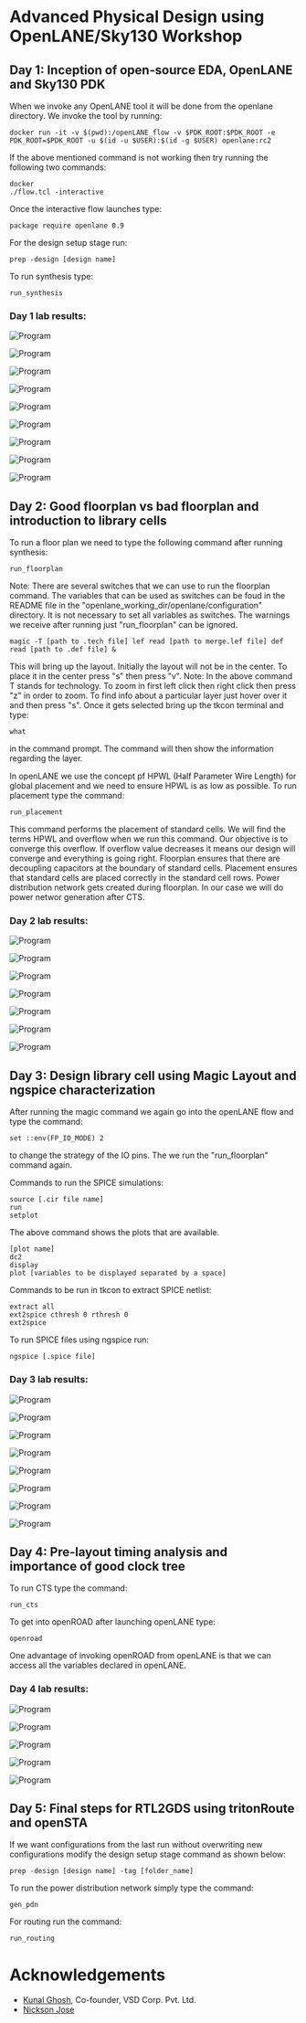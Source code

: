 # Advanced Physical Design using OpenLANE/Sky130 Workshop
## Day 1: Inception of open-source EDA, OpenLANE and Sky130 PDK
When we invoke any OpenLANE tool it will be done from the openlane directory. We invoke the tool by running:

    docker run -it -v $(pwd):/openLANE_flow -v $PDK_ROOT:$PDK_ROOT -e PDK_ROOT=$PDK_ROOT -u $(id -u $USER):$(id -g $USER) openlane:rc2

If the above mentioned command is not working then try running the following two commands:

    docker
    ./flow.tcl -interactive

Once the interactive flow launches type:

    package require openlane 0.9

For the design setup stage run:

    prep -design [design name]

To run synthesis type:
    
    run_synthesis

### Day 1 lab results:
![Program](day1/d1_before_design_setup.png)

![Program](day1/d1_design_setup_stage.png)

![Program](day1/d1_after_design_setup.png)

![Program](day1/d1_launching_openlane.png)

![Program](day1/d1_synthesis_command_output.png)

![Program](day1/d1_synthesis_chip_area.png)

![Program](day1/d1_flop_ratio.png)

![Program](day1/d1_results_of_synthesis.png)

![Program](day1/d1_runs_directory_contents.png)

## Day 2: Good floorplan vs bad floorplan and introduction to library cells
To run a floor plan we need to type the following command after running synthesis:

    run_floorplan 
Note: There are several switches that we can use to run the floorplan command. The variables that can be used as switches can be foud in the README file in the 
"openlane_working_dir/openlane/configuration" directory. It is not necessary to set all variables as switches. The warnings we receive after running just "run_floorplan" can be ignored.

    magic -T [path to .tech file] lef read [path to merge.lef file] def read [path to .def file] &
This will bring up the layout. Initially the layout will not be in the center. To place it in the center press "s" then press "v". Note: In the above command T stands for technology.
To zoom in first left click then right click then press "z" in order to zoom.
To find info about a particular layer just hover over it and then press "s". Once it gets selected bring up the tkcon terminal and type:

    what 
in the command prompt. The command will then show the information regarding the layer.

In openLANE we use the concept pf HPWL (Half Parameter Wire Length) for global placement and we need to ensure HPWL is as low as possible.
To run placement type the command:

    run_placement
This command performs the placement of standard cells. We will find the terms HPWL and overflow when we run this command.  Our objective is to converge this overflow. If overflow value decreases it means our design will converge and everything
is going right. Floorplan ensures that there are decoupling capacitors at the boundary of standard cells. Placement ensures that standard cells are placed correctly in the standard cell
rows. Power distribution network gets created during floorplan. In our case we will do power networ generation after CTS.

### Day 2 lab results:
![Program](day2/d2_magic_floorplan.png)

![Program](day2/d2_magic_layout.png)

![Program](day2/d2_magic_placement.png)

![Program](day2/d2_magic_what_command.png)

![Program](day2/d2_magic_with_standard_cells.png)

![Program](day2/d2_run_floorplan_output.png)

![Program](day2/d2_run_placement_output.png)

## Day 3: Design library cell using Magic Layout and ngspice characterization
After running the magic command we again go into the openLANE flow and type the command:

    set ::env(FP_IO_MODE) 2
to change the strategy of the IO pins. The we run the "run_floorplan" command again.

Commands to run the SPICE simulations:
    
    source [.cir file name]
    run
    setplot 
The above command shows the plots that are available.
    
    [plot name]
    dc2
    display
    plot [variables to be displayed separated by a space]

Commands to be run in tkcon to extract SPICE netlist:

    extract all
    ext2spice cthresh 0 rthresh 0
    ext2spice

To run SPICE files using ngspice run:
    
    ngspice [.spice file]

### Day 3 lab results:
![Program](day3/d3_magic_command.png)

![Program](day3/d3_lab1.png)

![Program](day3/d3_lab2.png)

![Program](day3/d3_lab3.png)

![Program](day3/d3_lab4.png)

![Program](day3/d3_lab5.png)

![Program](day3/d3_lab6.png)

![Program](day3/d3_lab7.png)

## Day 4: Pre-layout timing analysis and importance of good clock tree
To run CTS type the command:

    run_cts

To get into openROAD after launching openLANE type:

    openroad
One advantage of invoking openROAD from openLANE is that we can access all the variables declared in openLANE.

### Day 4 lab results:

![Program](day4/d4_lab1.png)

![Program](day4/d4_lab3.png)

![Program](day4/d4_lab7.png)

![Program](day4/d4_lab8.png)

![Program](day4/d4_lab9.png)

## Day 5: Final steps for RTL2GDS using tritonRoute and openSTA
If we want configurations from the last run without overwriting new configurations modify the design setup stage command as shown below:

    prep -design [design name] -tag [folder_name]

To run the power distribution network simply type the command:

    gen_pdn

For routing run the command:

    run_routing


# Acknowledgements
  - [Kunal Ghosh](https://github.com/kunalg123), Co-founder, VSD Corp. Pvt. Ltd.
  - [Nickson Jose](https://github.com/nickson-jose)